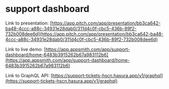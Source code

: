 # support dashboard

Link to presentation:
[https://app.pitch.com/app/presentation/bb3ca642-ba48-4ccc-a88c-34931e28dab0/311d4c0f-cbc5-436b-89f2-732b008dee6d](https://app.pitch.com/app/presentation/bb3ca642-ba48-4ccc-a88c-34931e28dab0/311d4c0f-cbc5-436b-89f2-732b008dee6d)

Link to live demo:
[https://app.appsmith.com/app/support-dashboard/home-6483b3915262b67a983112b6](https://app.appsmith.com/app/support-dashboard/home-6483b3915262b67a983112b6)

Link to GraphQL API:
[https://support-tickets-hscn.hasura.app/v1/graphql](https://support-tickets-hscn.hasura.app/v1/graphql)
